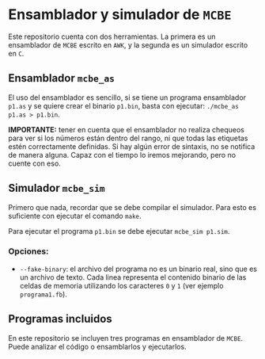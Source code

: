# Ensamblador y simulador de `MCBE`

Este repositorio cuenta con dos herramientas. La primera es un ensamblador de
`MCBE` escrito en `AWK`, y la segunda es un simulador escrito en `C`.

## Ensamblador `mcbe_as`

El uso del ensamblador es sencillo, si se tiene un programa ensamblador
`p1.as` y se quiere crear el binario `p1.bin`, basta con ejecutar:
`./mcbe_as p1.as > p1.bin`.

**IMPORTANTE:** tener en cuenta que el ensamblador no realiza chequeos para
ver si los números están dentro del rango, ni que todas las etiquetas estén
correctamente definidas. Si hay algún error de sintaxis, no se notifica de
manera alguna. Capaz con el tiempo lo iremos mejorando, pero no cuente con
eso.

## Simulador `mcbe_sim`

Primero que nada, recordar que se debe compilar el simulador. Para esto es
suficiente con ejecutar el comando `make`.

Para ejecutar el programa `p1.bin` se debe ejecutar `mcbe_sim p1.sim`.

### Opciones:

-   `--fake-binary`: el archivo del programa no es un binario real, sino que
    es un archivo de texto. Cada linea representa el contenido binario de las
    celdas de memoria utilizando los caracteres `0` y `1` (ver ejemplo
    `programa1.fb`).

## Programas incluidos

En este repositorio se incluyen tres programas en ensamblador de `MCBE`.
Puede analizar el código o ensamblarlos y ejecutarlos.
